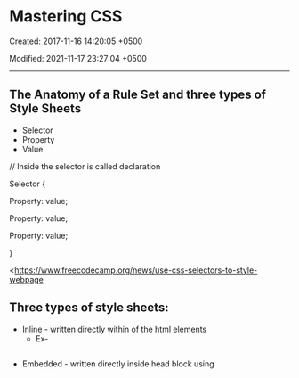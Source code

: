 # Mastering CSS

Created: 2017-11-16 14:20:05 +0500

Modified: 2021-11-17 23:27:04 +0500

---

## The Anatomy of a Rule Set and three types of Style Sheets
-   Selector
-   Property
-   Value

// Inside the selector is called declaration

Selector {

Property: value;

Property: value;

Property: value;

}

<https://www.freecodecamp.org/news/use-css-selectors-to-style-webpage

## Three types of style sheets:
-   Inline - written directly within of the html elements
    -   Ex- <h2 style="font-size: 20px; color: deeppink;">
-   Embedded - written directly inside head block using <style> tags.
-   External - written inside head with a <link rel="stylesheet" href="css/style.css">

## The Box Model and Display Properties

Box Model - How wide and tall the elements of a page will be.

Size of element - Width + padding + Border + Margin.

Box-sizing property - value: border-box; This will include padding margin and border into consideration in width and height calculation.

<h1>, <h2>, <p>, list item divs, are all examples of naturally block level elements.

## Key characteristics

a.  They expand the full length available.

b.  They force a line break after (therefore they stack on top of each other)

Inline Elements sit next to each other, they only take up size only as much as they need.

<anchor> <span> <i> <b> <strong> <n>

## CSS resets

Used to eliminate browser inconsistencies with default browser styling and really eliminate all browser defaults in general.

Load css reset - eric meyer's reset <http://meyerweb.com/eric/tools/css/reset

## CSS Grids

CSS Grid brings with it a whole new value called a fraction unit. The fraction unit is written likefr, and it allows you to split the container into as many fractions as you want.

But using fraction unit doesn't make our layout responsive as if there are 3 columns then in small display also there will be 3 columns but responsive.

We want our grid to vary the amount of columns with the width of the container.

3 main advanced css concepts
-   repeat()

This is a more powerful way of specifying your columns and rows. Let's take our original grid and change it to using repeat():

<https://medium.freecodecamp.org/learn-css-grid-in-5-minutes-f582e87b1228>

<https://scrimba.com/c/c2gd3T2>

## Responsive Web Design

Fluid Layout

Media Queries

Box Model (margin, border, padding, content)

Selector

Attributes

Span

browser specific prefixes (for all browser supports)

<https://www.udacity.com/course/responsive-web-design-fundamentals--ud893>

Patterns

Grid Fluid System

Category -

Mostly Fluid

Layout Shifter

Column Drop

Off canvas

SrcSet for images for different sizes

Art Direction

Responsive Images

Simple Cropping

Grid System

Art Direction

Variable Width

picture element

Data URI (Convert images in base64 encoding)

image sprites (CSS spriting is a technique whereby a number of images are combined into a single "sprite sheet" image)
